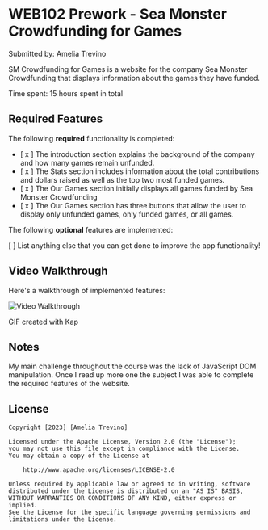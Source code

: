 # WEB102 Prework - Sea Monster Crowdfunding for Games

Submitted by: Amelia Trevino

SM Crowdfunding for Games  is a website for the company Sea Monster Crowdfunding that displays information about the games they have funded.

Time spent: 15 hours spent in total

## Required Features

The following **required** functionality is completed:

* [ x ] The introduction section explains the background of the company and how many games remain unfunded.
* [ x ] The Stats section includes information about the total contributions and dollars raised as well as the top two most funded games.
* [ x ] The Our Games section initially displays all games funded by Sea Monster Crowdfunding
* [ x ] The Our Games section has three buttons that allow the user to display only unfunded games, only funded games, or all games.

The following **optional** features are implemented:

 [ ] List anything else that you can get done to improve the app functionality!

## Video Walkthrough

Here's a walkthrough of implemented features:

<img src='./assets/features_video.gif' title='Video Walkthrough' width='' alt='Video Walkthrough' />

<!-- Replace this with whatever GIF tool you used! -->
GIF created with Kap 
<!-- Recommended tools:
[Kap](https://getkap.co/) for macOS
[ScreenToGif](https://www.screentogif.com/) for Windows
[peek](https://github.com/phw/peek) for Linux. -->

## Notes

My main challenge throughout the course was the lack of JavaScript DOM manipulation. Once I read up more one the subject I was able to complete the required features of the website. 

## License

    Copyright [2023] [Amelia Trevino]

    Licensed under the Apache License, Version 2.0 (the "License");
    you may not use this file except in compliance with the License.
    You may obtain a copy of the License at

        http://www.apache.org/licenses/LICENSE-2.0

    Unless required by applicable law or agreed to in writing, software
    distributed under the License is distributed on an "AS IS" BASIS,
    WITHOUT WARRANTIES OR CONDITIONS OF ANY KIND, either express or implied.
    See the License for the specific language governing permissions and
    limitations under the License.
